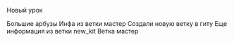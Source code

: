 Новый урок

Большие арбузы
Инфа из ветки мастер
Создали новую ветку в гиту
Еще информация из ветки new_kit
Ветка мастер